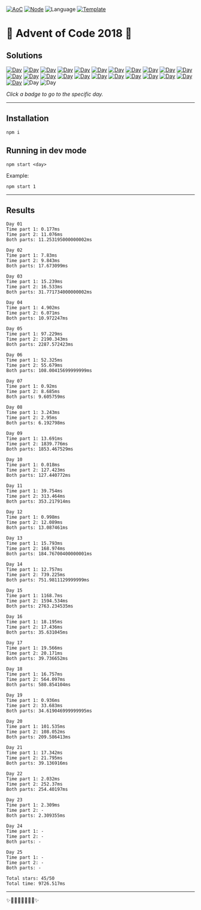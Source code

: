 <!-- Entries between SOLUTIONS and RESULTS tags are auto-generated -->

[![AoC](https://badgen.net/badge/AoC/2018/blue)](https://adventofcode.com/2018)
[![Node](https://badgen.net/badge/Node/v16.13.0+/blue)](https://nodejs.org/en/download/)
![Language](https://badgen.net/badge/Language/JavaScript/blue)
[![Template](https://badgen.net/badge/Template/aocrunner/blue)](https://github.com/caderek/aocrunner)

# 🎄 Advent of Code 2018 🎄

## Solutions

<!--SOLUTIONS-->

[![Day](https://badgen.net/badge/01/%E2%98%85%E2%98%85/green)](src/day01)
[![Day](https://badgen.net/badge/02/%E2%98%85%E2%98%85/green)](src/day02)
[![Day](https://badgen.net/badge/03/%E2%98%85%E2%98%85/green)](src/day03)
[![Day](https://badgen.net/badge/04/%E2%98%85%E2%98%85/green)](src/day04)
[![Day](https://badgen.net/badge/05/%E2%98%85%E2%98%85/green)](src/day05)
[![Day](https://badgen.net/badge/06/%E2%98%85%E2%98%85/green)](src/day06)
[![Day](https://badgen.net/badge/07/%E2%98%85%E2%98%85/green)](src/day07)
[![Day](https://badgen.net/badge/08/%E2%98%85%E2%98%85/green)](src/day08)
[![Day](https://badgen.net/badge/09/%E2%98%85%E2%98%85/green)](src/day09)
[![Day](https://badgen.net/badge/10/%E2%98%85%E2%98%85/green)](src/day10)
[![Day](https://badgen.net/badge/11/%E2%98%85%E2%98%85/green)](src/day11)
[![Day](https://badgen.net/badge/12/%E2%98%85%E2%98%85/green)](src/day12)
[![Day](https://badgen.net/badge/13/%E2%98%85%E2%98%85/green)](src/day13)
[![Day](https://badgen.net/badge/14/%E2%98%85%E2%98%85/green)](src/day14)
[![Day](https://badgen.net/badge/15/%E2%98%85%E2%98%85/green)](src/day15)
[![Day](https://badgen.net/badge/16/%E2%98%85%E2%98%85/green)](src/day16)
[![Day](https://badgen.net/badge/17/%E2%98%85%E2%98%85/green)](src/day17)
[![Day](https://badgen.net/badge/18/%E2%98%85%E2%98%85/green)](src/day18)
[![Day](https://badgen.net/badge/19/%E2%98%85%E2%98%85/green)](src/day19)
[![Day](https://badgen.net/badge/20/%E2%98%85%E2%98%85/green)](src/day20)
[![Day](https://badgen.net/badge/21/%E2%98%85%E2%98%85/green)](src/day21)
[![Day](https://badgen.net/badge/22/%E2%98%85%E2%98%85/green)](src/day22)
[![Day](https://badgen.net/badge/23/%E2%98%85%E2%98%86/yellow)](src/day23)
![Day](https://badgen.net/badge/24/%E2%98%86%E2%98%86/gray)
![Day](https://badgen.net/badge/25/%E2%98%86%E2%98%86/gray)

<!--/SOLUTIONS-->

_Click a badge to go to the specific day._

---

## Installation

```
npm i
```

## Running in dev mode

```
npm start <day>
```

Example:

```
npm start 1
```

---

## Results

<!--RESULTS-->

```
Day 01
Time part 1: 0.177ms
Time part 2: 11.076ms
Both parts: 11.253195000000002ms
```

```
Day 02
Time part 1: 7.83ms
Time part 2: 9.843ms
Both parts: 17.673099ms
```

```
Day 03
Time part 1: 15.239ms
Time part 2: 16.533ms
Both parts: 31.771734000000002ms
```

```
Day 04
Time part 1: 4.902ms
Time part 2: 6.071ms
Both parts: 10.972247ms
```

```
Day 05
Time part 1: 97.229ms
Time part 2: 2190.343ms
Both parts: 2287.572423ms
```

```
Day 06
Time part 1: 52.325ms
Time part 2: 55.679ms
Both parts: 108.00415699999999ms
```

```
Day 07
Time part 1: 0.92ms
Time part 2: 8.685ms
Both parts: 9.605759ms
```

```
Day 08
Time part 1: 3.243ms
Time part 2: 2.95ms
Both parts: 6.192798ms
```

```
Day 09
Time part 1: 13.691ms
Time part 2: 1839.776ms
Both parts: 1853.467529ms
```

```
Day 10
Time part 1: 0.018ms
Time part 2: 127.423ms
Both parts: 127.440772ms
```

```
Day 11
Time part 1: 39.754ms
Time part 2: 313.464ms
Both parts: 353.217914ms
```

```
Day 12
Time part 1: 0.998ms
Time part 2: 12.089ms
Both parts: 13.087461ms
```

```
Day 13
Time part 1: 15.793ms
Time part 2: 168.974ms
Both parts: 184.76700400000001ms
```

```
Day 14
Time part 1: 12.757ms
Time part 2: 739.225ms
Both parts: 751.9811129999999ms
```

```
Day 15
Time part 1: 1168.7ms
Time part 2: 1594.534ms
Both parts: 2763.234535ms
```

```
Day 16
Time part 1: 18.195ms
Time part 2: 17.436ms
Both parts: 35.631045ms
```

```
Day 17
Time part 1: 19.566ms
Time part 2: 20.171ms
Both parts: 39.736652ms
```

```
Day 18
Time part 1: 16.757ms
Time part 2: 564.097ms
Both parts: 580.854104ms
```

```
Day 19
Time part 1: 0.936ms
Time part 2: 33.683ms
Both parts: 34.619046999999995ms
```

```
Day 20
Time part 1: 101.535ms
Time part 2: 108.052ms
Both parts: 209.586413ms
```

```
Day 21
Time part 1: 17.342ms
Time part 2: 21.795ms
Both parts: 39.136916ms
```

```
Day 22
Time part 1: 2.032ms
Time part 2: 252.37ms
Both parts: 254.40197ms
```

```
Day 23
Time part 1: 2.309ms
Time part 2: -
Both parts: 2.309355ms
```

```
Day 24
Time part 1: -
Time part 2: -
Both parts: -
```

```
Day 25
Time part 1: -
Time part 2: -
Both parts: -
```

```
Total stars: 45/50
Total time: 9726.517ms
```

<!--/RESULTS-->

---

✨🎄🎁🎄🎅🎄🎁🎄✨